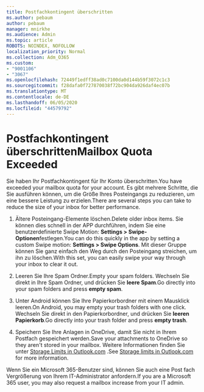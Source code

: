 ```yaml
---
title: Postfachkontingent überschritten
ms.author: pebaum
author: pebaum
manager: mnirkhe
ms.audience: Admin
ms.topic: article
ROBOTS: NOINDEX, NOFOLLOW
localization_priority: Normal
ms.collection: Adm_O365
ms.custom:
- "9001106"
- "3067"
ms.openlocfilehash: 72449f1edff38ad0c7100da0d144b59f3072c1c3
ms.sourcegitcommit: f28dafa0f727870038f72bc904da926daf4ec07b
ms.translationtype: MT
ms.contentlocale: de-DE
ms.lasthandoff: 06/05/2020
ms.locfileid: "44579792"
---
```

# <a name="mailbox-quota-exceeded"></a><span data-ttu-id="f3688-102">Postfachkontingent überschritten</span><span class="sxs-lookup"><span data-stu-id="f3688-102">Mailbox Quota Exceeded</span></span>

<span data-ttu-id="f3688-103">Sie haben Ihr Postfachkontingent für Ihr Konto überschritten.</span><span class="sxs-lookup"><span data-stu-id="f3688-103">You have exceeded your mailbox quota for your account.</span></span> <span data-ttu-id="f3688-104">Es gibt mehrere Schritte, die Sie ausführen können, um die Größe Ihres Posteingangs zu reduzieren, um eine bessere Leistung zu erzielen.</span><span class="sxs-lookup"><span data-stu-id="f3688-104">There are several steps you can take to reduce the size of your inbox for better performance.</span></span>

1. <span data-ttu-id="f3688-105">Ältere Posteingang-Elemente löschen.</span><span class="sxs-lookup"><span data-stu-id="f3688-105">Delete older inbox items.</span></span> <span data-ttu-id="f3688-106">Sie können dies schnell in der APP durchführen, indem Sie eine benutzerdefinierte Swipe Motion: **Settings > Swipe-Optionen**festlegen.</span><span class="sxs-lookup"><span data-stu-id="f3688-106">You can do this quickly in the app by setting a custom Swipe motion: **Settings > Swipe Options**.</span></span> <span data-ttu-id="f3688-107">Mit dieser Gruppe können Sie ganz einfach den Weg durch den Posteingang streichen, um ihn zu löschen.</span><span class="sxs-lookup"><span data-stu-id="f3688-107">With this set, you can easily swipe your way through your inbox to clear it out.</span></span>

2. <span data-ttu-id="f3688-108">Leeren Sie Ihre Spam Ordner.</span><span class="sxs-lookup"><span data-stu-id="f3688-108">Empty your spam folders.</span></span> <span data-ttu-id="f3688-109">Wechseln Sie direkt in Ihre Spam Ordner, und drücken Sie **leere Spam**.</span><span class="sxs-lookup"><span data-stu-id="f3688-109">Go directly into your spam folders and press **empty spam**.</span></span>

3. <span data-ttu-id="f3688-110">Unter Android können Sie Ihre Papierkorbordner mit einem Mausklick leeren.</span><span class="sxs-lookup"><span data-stu-id="f3688-110">On Android, you may empty your trash folders with one click.</span></span> <span data-ttu-id="f3688-111">Wechseln Sie direkt in den Papierkorbordner, und drücken Sie **leeren Papierkorb**.</span><span class="sxs-lookup"><span data-stu-id="f3688-111">Go directly into your trash folder and press **empty trash**.</span></span> 

4. <span data-ttu-id="f3688-112">Speichern Sie Ihre Anlagen in OneDrive, damit Sie nicht in Ihrem Postfach gespeichert werden.</span><span class="sxs-lookup"><span data-stu-id="f3688-112">Save your attachments to OneDrive so they aren't stored in your mailbox.</span></span> <span data-ttu-id="f3688-113">Weitere Informationen finden Sie unter [Storage Limits in Outlook.com](https://support.office.com/article/storage-limits-in-outlook-com-7ac99134-69e5-4619-ac0b-2d313bba5e9e) .</span><span class="sxs-lookup"><span data-stu-id="f3688-113">See [Storage limits in Outlook.com](https://support.office.com/article/storage-limits-in-outlook-com-7ac99134-69e5-4619-ac0b-2d313bba5e9e) for more information.</span></span> 

<span data-ttu-id="f3688-114">Wenn Sie ein Microsoft 365-Benutzer sind, können Sie auch eine Post fach Vergrößerung von Ihrem IT-Administrator anfordern.</span><span class="sxs-lookup"><span data-stu-id="f3688-114">If you are a Microsoft 365 user, you may also request a mailbox increase from your IT admin.</span></span>